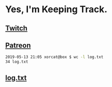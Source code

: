 # Yes, I'm Keeping Track.

## [Twitch](https://twitch.tv/ojreeves)
## [Patreon](https://patreon.com/ojreeves)

```bash
2019-05-13 21:05 xorcat@box $ wc -l log.txt
34 log.txt
```

## [log.txt](/log.txt)

